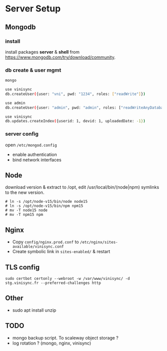 # Server Setup

## Mongodb

### install

install packages **server** & **shell** from https://www.mongodb.com/try/download/community.

### db create & user mgmt
````bash
mongo

use vinisync
db.createUser({user: "vni", pwd: "1234", roles: ["readWrite"]})

use admin
db.createUser({user: "admin", pwd: "admin", roles: ["readWriteAnyDatabase", "userAdminAnyDatabase", "dbAdminAnyDatabase"]})

use vinisync
db.updates.createIndex({userid: 1, devid: 1, uploadedDate: -1})
````

### server config
open `/etc/mongod.config`
- enable authentication
- bind network interfaces


## Node
download version & extract to /opt, edit /usr/local/bin/(node|npm) symlinks to the new version.
````
# ln -s /opt/node-v15/bin/node node15
# ln -s /opt/node-v15/bin/npm npm15
# mv -T node15 node
# mv -T npm15 npm
````

## Nginx
- Copy `config/nginx.prod.conf` to `/etc/nginx/sites-available/vinisync.conf`
- Create symbolic link in `sites-enabled/` & restart

## TLS config
`sudo certbot certonly --webroot -w /var/www/vinisync/ -d stg.vinisync.fr --preferred-challenges http`

## Other
+ sudo apt install unzip


## TODO
- mongo backup script. To scaleway object storage ?
- log rotation ? (mongo, nginx, vinisync)
